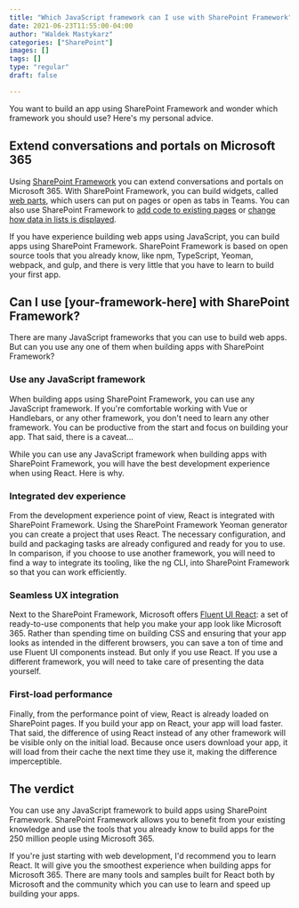 ```yaml
---
title: "Which JavaScript framework can I use with SharePoint Framework"
date: 2021-06-23T11:55:00-04:00
author: "Waldek Mastykarz"
categories: ["SharePoint"]
images: []
tags: []
type: "regular"
draft: false

---
```


You want to build an app using SharePoint Framework and wonder which
framework you should use? Here's my personal advice.

## Extend conversations and portals on Microsoft 365

Using [SharePoint
Framework](https://docs.microsoft.com/sharepoint/dev/spfx/sharepoint-framework-overview?WT.mc_id=m365-16871-wmastyka)
you can extend conversations and portals on Microsoft 365. With
SharePoint Framework, you can build widgets, called [web
parts](https://docs.microsoft.com/sharepoint/dev/spfx/web-parts/overview-client-side-web-parts?WT.mc_id=m365-16871-wmastyka),
which users can put on pages or open as tabs in Teams. You can also use
SharePoint Framework to [add code to existing
pages](https://docs.microsoft.com/sharepoint/dev/spfx/extensions/get-started/build-a-hello-world-extension?WT.mc_id=m365-16871-wmastyka)
or [change how data in lists is
displayed](https://docs.microsoft.com/sharepoint/dev/spfx/extensions/get-started/building-simple-field-customizer?WT.mc_id=m365-16871-wmastyka).

If you have experience building web apps using JavaScript, you can build
apps using SharePoint Framework. SharePoint Framework is based on open
source tools that you already know, like npm, TypeScript, Yeoman,
webpack, and gulp, and there is very little that you have to learn to
build your first app.

## Can I use \[your-framework-here\] with SharePoint Framework?

There are many JavaScript frameworks that you can use to build web apps.
But can you use any one of them when building apps with SharePoint
Framework?


### Use any JavaScript framework 

When building apps using SharePoint Framework, you can use any
JavaScript framework. If you're comfortable working with Vue or
Handlebars, or any other framework, you don't need to learn any other
framework. You can be productive from the start and focus on building
your app. That said, there is a caveat\...

While you can use any JavaScript framework when building apps with
SharePoint Framework, you will have the best development experience when
using React. Here is why.

### Integrated dev experience

From the development experience point of view, React is integrated with
SharePoint Framework. Using the SharePoint Framework Yeoman generator
you can create a project that uses React. The necessary configuration,
and build and packaging tasks are already configured and ready for you
to use. In comparison, if you choose to use another framework, you will
need to find a way to integrate its tooling, like the ng CLI, into
SharePoint Framework so that you can work efficiently.

### Seamless UX integration

Next to the SharePoint Framework, Microsoft offers [Fluent UI
React](https://developer.microsoft.com/fluentui?WT.mc_id=m365-16871-wmastyka#/controls/web):
a set of ready-to-use components that help you make your app look like
Microsoft 365. Rather than spending time on building CSS and ensuring
that your app looks as intended in the different browsers, you can save
a ton of time and use Fluent UI components instead. But only if you use
React. If you use a different framework, you will need to take care of
presenting the data yourself.

### First-load performance

Finally, from the performance point of view, React is already loaded on
SharePoint pages. If you build your app on React, your app will load
faster. That said, the difference of using React instead of any other
framework will be visible only on the initial load. Because once users
download your app, it will load from their cache the next time they use
it, making the difference imperceptible.

## The verdict

You can use any JavaScript framework to build apps using SharePoint
Framework. SharePoint Framework allows you to benefit from your existing
knowledge and use the tools that you already know to build apps for the
250 million people using Microsoft 365.


If you're just starting with web development, I'd recommend you to
learn React. It will give you the smoothest experience when building
apps for Microsoft 365. There are many tools and samples built for React
both by Microsoft and the community which you can use to learn and speed
up building your apps.